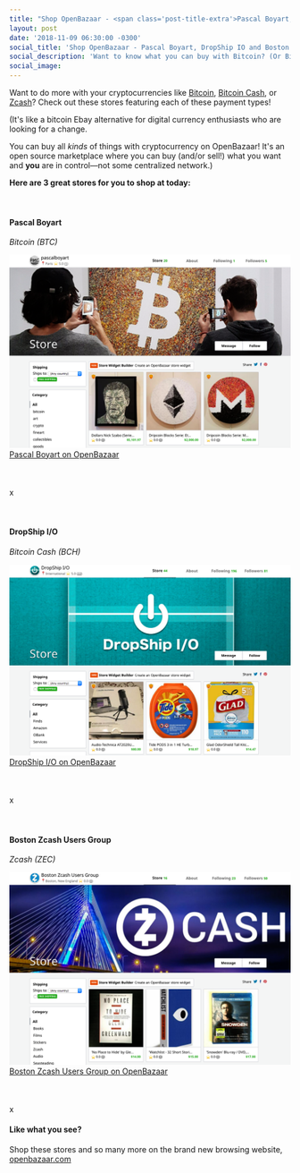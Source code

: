 ```yaml
---
title: "Shop OpenBazaar - <span class='post-title-extra'>Pascal Boyart, DropShip IO and Boston Zcash Users Group</span>"
layout: post
date: '2018-11-09 06:30:00 -0300'
social_title: 'Shop OpenBazaar - Pascal Boyart, DropShip IO and Boston Zcash Users Group'
social_description: 'Want to know what you can buy with Bitcoin? (Or Bitcoin Cash, or Zcash?) All kinds of things on OpenBazaar! OpenBazaar is a marketplace where you can buy and sell what you want and connect to people all around the world who are using cryptocurrencies like Bitcoin.'
social_image: 
---
```


Want to do more with your cryptocurrencies like [Bitcoin](https://bitcoin.org/), [Bitcoin Cash](https://www.bitcoincash.org/), or [Zcash](https://z.cash/)? Check out these stores featuring each of these payment types!

(It's like a bitcoin Ebay alternative for digital currency enthusiasts who are looking for a change.

You can buy all _kinds_ of things with cryptocurrency on OpenBazaar! It's an open source marketplace where you can buy (and/or sell!) what you want and **you** are in control—not some centralized network.)



**Here are 3 great stores for you to shop at today:**
<br>  
<br>  
#### Pascal Boyart 
_Bitcoin (BTC)_

![Pascal Boyart on OpenBazaar](Pascal_Boyart_on_OpenBazaar.png "Pascal Boyart on OpenBazaar")[Pascal Boyart on OpenBazaar](https://openbazaar.com/store/QmYTXDyMNjdUSvqNc88T2VeVF3KdG7PMefnGQKrp9NZ5Tp)
<br>  
<br>  
x
<br>  
<br>  
#### DropShip I/O
_Bitcoin Cash (BCH)_

![DropShip I/O on OpenBazaar](DropShip_IO_on_OpenBazaar.png "DropShip I/O on OpenBazaar")[DropShip I/O on OpenBazaar](https://openbazaar.com/store/QmY1jBtr54t2T929RuDt24MLRFxjacQzHVmz5z8yxzVg3P)
<br>  
<br>  
x
<br>  
<br>  
#### Boston Zcash Users Group
_Zcash (ZEC)_

![Boston Zcash Users Group on OpenBazaar](Boston_Zcash_Users_Group_on_OpenBazaar.png "Boston Zcash Users Group on OpenBazaar")[Boston Zcash Users Group on OpenBazaar](https://openbazaar.com/store/QmYs2Hc2b2dMWPw1qbrYWS5zCRRjWzgUu3XAPWP239SNGp)
<br>  
<br>  
x

#### Like what you see?

Shop these stores and so many more on the brand new browsing website, [openbazaar.com](https://openbazaar.com)

